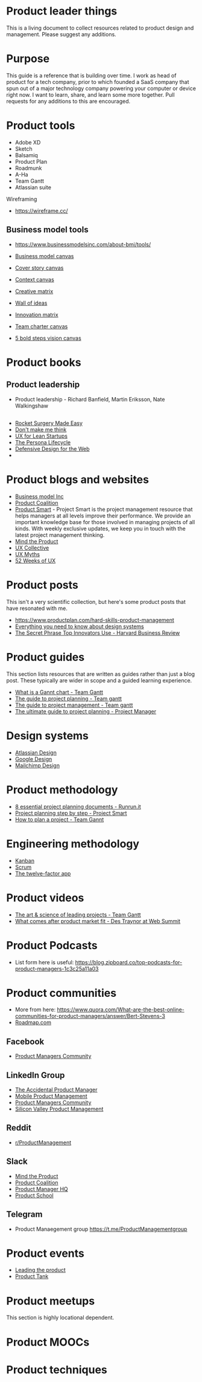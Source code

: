 # Product leader things

This is a living document to collect resources related to product design and management. Please suggest any additions.

# Purpose

This guide is a reference that is building over time. I work as head of product for a tech company, prior to which founded a SaaS company that spun out of a major technology company powering your computer or device right now. I want to learn, share, and learn some more together. Pull requests for any additions to this are encouraged.

# Product tools

- Adobe XD 
- Sketch
- Balsamiq
- Product Plan
- Roadmunk
- A-Ha
- Team Gantt
- Atlassian suite

Wireframing

- https://wireframe.cc/

## Business model tools

- https://www.businessmodelsinc.com/about-bmi/tools/

- [Business model canvas](https://www.businessmodelsinc.com/about-bmi/tools/business-model-canvas/)
- [Cover story canvas](https://www.businessmodelsinc.com/about-bmi/tools/cover-story-canvas/)
- [Context canvas](https://www.businessmodelsinc.com/about-bmi/tools/context-canvas/)
- [Creative matrix](https://www.businessmodelsinc.com/about-bmi/tools/creative-matrix/)
- [Wall of ideas](https://www.businessmodelsinc.com/about-bmi/tools/wall-of-ideas/)
- [Innovation matrix](https://www.businessmodelsinc.com/about-bmi/tools/innovation-matrix/)
- [Team charter canvas](https://www.businessmodelsinc.com/about-bmi/tools/team-charter-canvas/)
- [5 bold steps vision canvas](https://www.businessmodelsinc.com/about-bmi/tools/5-bold-steps-vision/)


# Product books 

## Product leadership 
- Product leadership - Richard Banfield, Martin Eriksson, Nate Walkingshaw

## 

- [Rocket Surgery Made Easy](https://www.amazon.com/Rocket-Surgery-Made-Easy--Yourself/dp/0321657292)
- [Don't make me think](https://www.amazon.com/Dont-Make-Me-Think-Usability/dp/0321344758)
- [UX for Lean Startups](https://www.amazon.com/UX-Lean-Startups-Experience-Research/dp/1449334911/)
- [The Persona Lifecycle](https://www.amazon.com/The-Persona-Lifecycle-Interactive-Technologies/dp/0125662513)
- [Defensive Design for the Web](https://www.amazon.com/Defensive-Design-Web-improve-messages/dp/073571410X)
- 


# Product blogs and websites

- [Business model Inc](https://www.businessmodelsinc.com/)
- [Product Coalition](https://productcoalition.com/)
- [Product Smart](https://www.projectsmart.co.uk/) - Project Smart is the project management resource that helps managers at all levels improve their performance. We provide an important knowledge base for those involved in managing projects of all kinds. With weekly exclusive updates, we keep you in touch with the latest project management thinking.
- [Mind the Product](https://www.mindtheproduct.com/)
- [UX Collective](https://uxdesign.cc/)
- [UX Myths](https://uxmyths.com/)
- [52 Weeks of UX](http://52weeksofux.com/)


# Product posts

This isn't a very scientific collection, but here's some product posts that have resonated with me. 

- https://www.productplan.com/hard-skills-product-management
- [Everything you need to know about design systems](https://uxdesign.cc/everything-you-need-to-know-about-design-systems-54b109851969)
- [The Secret Phrase Top Innovators Use - Harvard Business Review](https://hbr.org/2012/09/the-secret-phrase-top-innovato)

# Product guides

This section lists resources that are written as guides rather than just a blog post. These typically are wider in scope and a guided learning experience. 

- [What is a Gannt chart - Team Gantt](https://www.teamgantt.com/what-is-a-gantt-chart)
- [The guide to project planning - Team gantt](https://www.teamgantt.com/guide-to-project-planning)
- [The guide to project management - Team gantt](https://www.teamgantt.com/guide-to-project-management)
- [The ultimate guide to project planning - Project Manager](https://www.projectmanager.com/project-planning)

# Design systems 

- [Atlassian Design](https://atlassian.design/)
- [Google Design](https://design.google/)
- [Mailchimp Design](https://mailchimp.com/design/)


# Product methodology

- [8 essential project planning documents - Runrun.it](https://blog.runrun.it/en/8-essential-project-planning-documents/)
- [Project planning step by step - Project Smart](https://www.projectsmart.co.uk/project-planning-step-by-step.php)
- [How to plan a project - Team Gannt](https://www.teamgantt.com/guide-to-project-management/how-to-plan-a-project)

# Engineering methodology

- [Kanban](https://en.wikipedia.org/wiki/Kanban_(development))
- [Scrum](https://en.wikipedia.org/wiki/Scrum_(software_development))
- [The twelve-factor app](https://12factor.net/)


# Product videos

- [The art & science of leading projects - Team Gantt](https://www.teamgantt.com/art-science-of-leading-projects)
- [What comes after product market fit - Des Traynor at Web Summit](https://www.youtube.com/watch?v=SaOeoCTJkXI)

# Product Podcasts

- List form here is useful: https://blog.zipboard.co/top-podcasts-for-product-managers-1c3c25a11a03

# Product communities

- More from here: https://www.quora.com/What-are-the-best-online-communities-for-product-managers/answer/Bert-Stevens-3
- [Roadmap.com](https://www.roadmap.com/)

## Facebook

- [Product Managers Community](https://www.facebook.com/groups/ProductManagersCommunity/)

## LinkedIn Group

- [The Accidental Product Manager](https://www.linkedin.com/groups/3995219/)
- [Mobile Product Management](https://www.linkedin.com/groups/63456/)
- [Product Managers Community](https://www.linkedin.com/groups/8607959/)
- [Silicon Valley Product Management](https://www.linkedin.com/groups/3971010/)

## Reddit

- [r/ProductManagement](https://www.reddit.com/r/productmanagement)

## Slack

- [Mind the Product](http://slack.mindtheproduct.com/)
- [Product Coalition](https://productcoalition.com/join-the-product-coalition-on-slack-2b635aaa6db3)
- [Product Manager HQ](https://www.productmanagerhq.com/join-the-community/)
- [Product School](https://www.productschool.com/slack-community/)

## Telegram

- Product Manaegement group https://t.me/ProductManagementgroup

# Product events

- [Leading the product](https://www.leadingtheproduct.com/)
- [Product Tank](https://www.mindtheproduct.com/producttank/)

# Product meetups

This section is highly locational dependent. 

# Product MOOCs


# Product techniques




